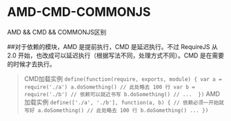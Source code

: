 # AMD-CMD-COMMONJS
AMD &amp;&amp; CMD &amp;&amp; COMMONJS区别

##对于依赖的模块，AMD 是提前执行，CMD 是延迟执行。不过 RequireJS 从 2.0 开始，也改成可以延迟执行（根据写法不同，处理方式不同）。CMD 是在需要的时候才去执行。
>CMD加载实例
`define(function(require, exports, module) {
var a = require('./a')
a.doSomething()
// 此处略去 100 行
var b = require('./b') // 依赖可以就近书写
b.doSomething()
// ... 
})`
>AMD加载实例
`define(['./a', './b'], function(a, b) { // 依赖必须一开始就写好
a.doSomething()
// 此处略去 100 行
b.doSomething()
...
}) `
